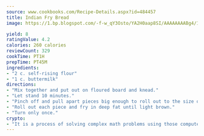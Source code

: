 ```yaml
---
source: www.cookbooks.com/Recipe-Details.aspx?id=484457
title: Indian Fry Bread
image: https://1.bp.blogspot.com/-f-w_qY3Osto/YA2H0aap8SI/AAAAAAAABg4/17myAO5s9b8JksYvWDXpYkaDlcY0g6k_gCLcBGAsYHQ/s296/3.png

yield: 8
ratingValue: 4.2
calories: 260 calories
reviewCount: 329
cookTime: PT1H
prepTime: PT45M
ingredients:
- "2 c. self-rising flour"
- "1 c. buttermilk"
directions:
- "Mix together and put out on floured board and knead."
- "Let stand 10 minutes."
- "Pinch off and pull apart pieces big enough to roll out to the size of a tostada shell."
- "Roll out each piece and fry in deep fat until light brown."
- "Turn only once."
crypto:
- "It is a process of solving complex math problems using those computers which run bitcoin software."
---
```

